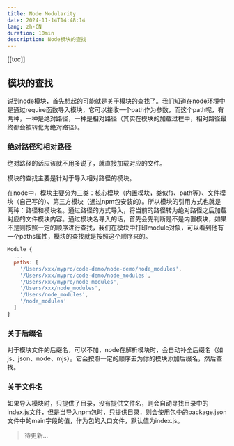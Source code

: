 ```yaml
---
title: Node Modularity
date: 2024-11-14T14:48:14
lang: zh-CN
duration: 10min
description: Node模块的查找
---
```


[[toc]]

## 模块的查找

说到node模块，首先想起的可能就是关于模块的查找了。我们知道在node环境中是通过require函数导入模块，它可以接收一个path作为参数，而这个path呢，有两种，一种是绝对路径，一种是相对路径（其实在模块的加载过程中，相对路径最终都会被转化为绝对路径）。

### 绝对路径和相对路径

绝对路径的话应该就不用多说了，就直接加载对应的文件。

模块的查找主要是针对于导入相对路径的模块。

在node中，模块主要分为三类：核心模块（内置模块，类似fs、path等）、文件模块（自己写的）、第三方模块（通过npm包安装的）。所以模块的引用方式也就是两种：路径和模块名。通过路径的方式导入，将当前的路径转为绝对路径之后加载对应的文件模块内容。通过模块名导入的话，首先会先判断是不是内置模块，如果不是则按照一定的顺序进行查找，我们在模块中打印module对象，可以看到他有一个paths属性，模块的查找就是按照这个顺序来的。

```js
Module {
  ...
  paths: [
    '/Users/xxx/mypro/code-demo/node-demo/node_modules',
    '/Users/xxx/mypro/code-demo/node_modules',
    '/Users/xxx/mypro/node_modules',
    '/Users/xxx/node_modules',
    '/Users/node_modules',
    '/node_modules'
  ]
}
```

### 关于后缀名

对于模块文件的后缀名，可以不加，node在解析模块时，会自动补全后缀名（如js、json、node、mjs）。它会按照一定的顺序去为你的模块添加后缀名，然后查找。

### 关于文件名

如果导入模块时，只提供了目录，没有提供文件名，则会自动寻找目录中的index.js文件，但是当导入npm包时，只提供目录，则会使用包中的package.json文件中的main字段的值，作为包的入口文件，默认值为index.js。

> 待更新...
